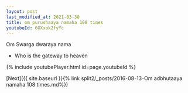 ```yaml
---
layout: post
last_modified_at: 2021-03-30
title: om purushaaya namaha 108 times
youtubeId: 6GXxok2fyYc
---
```

 
 
Om Swarga dwaraya nama 
 
 -  Who is the gateway to heaven 
 
  
 
  
 
 
 
 
 
 


{% include youtubePlayer.html id=page.youtubeId %}
 
[Next]({{ site.baseurl }}{% link  split2/_posts/2016-08-13-Om adbhutaaya namaha 108 times.md%})
 
